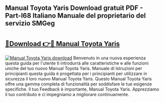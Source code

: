 ## Manual Toyota Yaris Download gratuit PDF - Part-l68 Italiano Manuale del proprietario del servizio SMGeg

# <h2><a href="http://df93qb.blite.top/?on=Manual+Toyota+Yaris">🔗Download 👉🔴 Manual Toyota Yaris</a></h2>

[![Manual Toyota Yaris download](https://i.imgur.com/lujVjoI.png)](http://df93qb.blite.top/?on=Manual+Toyota+Yaris)
Benvenuto in una nuova esperienza questa guida per l'utente ti introdurrà alle caratteristiche e alle funzioni uniche del tuo nuovo Manual Toyota Yaris. Manuale di Istruzioni per principianti questa guida è progettata per i principianti per utilizzare in sicurezza il loro nuovo Manual Toyota Yaris. Questo Manual Toyota Yaris offre una gamma completa di funzionalità per soddisfare le tue esigenze specifiche. Il tuo Feedback è importante, Manual Toyota Yaris. Apprezziamo il tuo contributo e ci impegniamo a migliorare continuamente.
